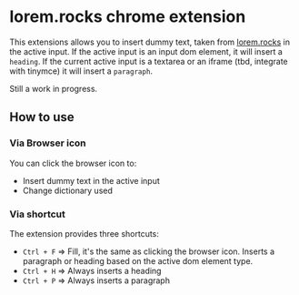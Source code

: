 # lorem.rocks chrome extension

This extensions allows you to insert dummy text, taken from [lorem.rocks](https://lorem.rocks) in the active input. If the active input is an input dom element,
it will insert a `heading`. If the current active input is a textarea or an iframe (tbd, integrate with tinymce) it will insert a `paragraph`.

Still a work in progress.

## How to use

### Via Browser icon

You can click the browser icon to:

- Insert dummy text in the active input
- Change dictionary used

### Via shortcut

The extension provides three shortcuts:

- `Ctrl + F` => Fill, it's the same as clicking the browser icon. Inserts a paragraph or heading based on the active dom element type.
- `Ctrl + H` => Always inserts a heading
- `Ctrl + P` => Always inserts a paragraph
